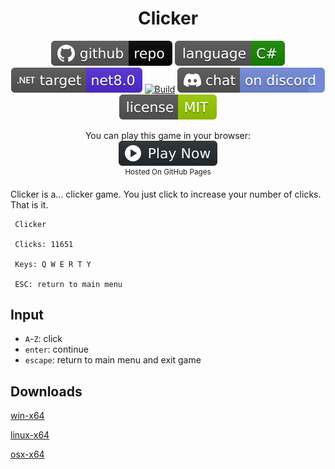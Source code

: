 <h1 align="center">
	Clicker
</h1>

<p align="center">
	<a href="https://github.com/dotnet/dotnet-console-games"><img src="../../.github/resources/github-repo-black.svg" alt="GitHub repo"></a>
	<a href="https://docs.microsoft.com/en-us/dotnet/csharp/"><img src="../../.github/resources/language-csharp.svg" alt="Language C#"></a>
	<a href="https://dotnet.microsoft.com/download"><img src="../../.github/resources/dotnet-badge.svg" title="Target Framework" alt="Target Framework"></a>
	<a href="https://github.com/dotnet/dotnet-console-games/actions"><img src="https://github.com/dotnet/dotnet-console-games/workflows/Clicker%20Build/badge.svg" title="Goto Build" alt="Build"></a>
	<a href="https://discord.gg/4XbQbwF"><img src="../../.github/resources/discord-badge.svg" title="Go To Discord Server" alt="Discord"></a>
	<a href="../../LICENSE"><img src="../../.github/resources/license-MIT-green.svg" alt="License"></a>
</p>

<p align="center">
	You can play this game in your browser:
	<br />
	<a href="https://dotnet.github.io/dotnet-console-games/Clicker" alt="Play Now">
		<sub><img height="40"src="../../.github/resources/play-badge.svg" alt="Play Now"></sub>
	</a>
	<br />
	<sup>Hosted On GitHub Pages</sup>
</p>

Clicker is a... clicker game. You just click to increase your number of clicks. That is it.

```
 Clicker

 Clicks: 11651

 Keys: Q W E R T Y

 ESC: return to main menu
```

## Input

- `A`-`Z`: click
- `enter`: continue
- `escape`: return to main menu and exit game

## Downloads

[win-x64](https://github.com/dotnet/dotnet-console-games/raw/binaries/win-x64/Clicker.exe)

[linux-x64](https://github.com/dotnet/dotnet-console-games/raw/binaries/linux-x64/Clicker)

[osx-x64](https://github.com/dotnet/dotnet-console-games/raw/binaries/osx-x64/Clicker)
